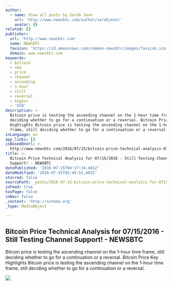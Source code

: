 ```yaml
---
author:
  - name: View all posts by Sarah Jenn
    url: 'http://www.newsbtc.com/author/sarahjenn/'
    avatar: {}
related: []
publisher:
  url: 'http://www.newsbtc.com'
  name: NEWSBTC
  favicon: 'https://s3.amazonaws.com/common-newsbtc/images/favicon.ico'
  domain: www.newsbtc.com
keywords:
  - bitcoin
  - sma
  - price
  - channel
  - ascending
  - 1-hour
  - still
  - reversal
  - higher
  - '650'
description: >-
  Bitcoin price is testing the ascending channel on the 1-hour time frame, still
  deciding whether to go for a continuation or a reversal. Bitcoin Price Key
  Highlights Bitcoin price is testing the ascending channel on the 1-hour time
  frame, still deciding whether to go for a continuation or a reversal.
inLanguage: en
app_links: []
isBasedOnUrl: >-
  http://www.newsbtc.com/2016/07/15/bitcoin-price-technical-analysis-07152016-still-testing-channel-support/
title: >-
  Bitcoin Price Technical Analysis for 07/15/2016 - Still Testing Channel
  Support! - NEWSBTC
datePublished: '2016-07-15T04:17:34.481Z'
dateModified: '2016-07-15T02:45:51.403Z'
starred: false
sourcePath: _posts/2016-07-15-bitcoin-price-technical-analysis-for-07152016-still-test.md
inFeed: true
hasPage: false
inNav: false
_context: 'http://schema.org'
_type: MediaObject

---
```

<article style=""><h1>Bitcoin Price Technical Analysis for 07/15/2016 - Still Testing Channel Support! - NEWSBTC</h1><p>Bitcoin price is testing the ascending channel on the 1-hour time frame, still deciding whether to go for a continuation or a reversal. Bitcoin Price Key Highlights Bitcoin price is testing the ascending channel on the 1-hour time frame, still deciding whether to go for a continuation or a reversal.</p><img src="http://s3.amazonaws.com/main-newsbtc-images/2016/07/15030650/160715_bitcoin.png" /></article>